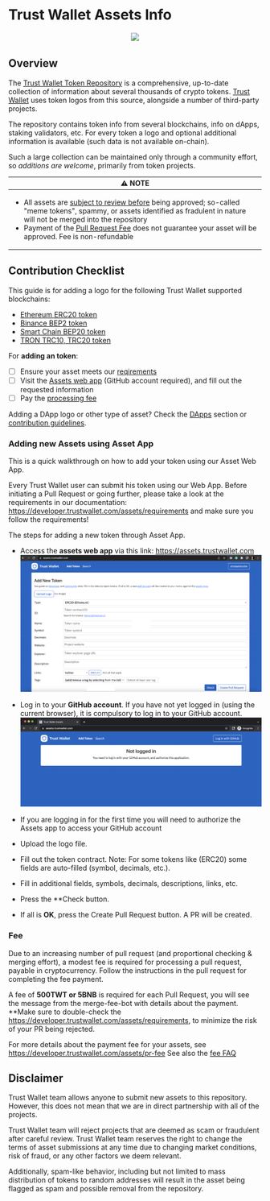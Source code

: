 # Trust Wallet Assets Info

<center><img src='https://trustwallet.com/assets/images/media/assets/horizontal_blue.png' height="200"></center>

## Overview
The [Trust Wallet Token Repository](https://github.com/trustwallet/assets)
is a comprehensive, up-to-date collection of information about several thousands of crypto tokens.
[Trust Wallet](https://trustwallet.com) uses token logos from this source, alongside a number of third-party projects.

The repository contains token info from several blockchains, info on dApps, staking validators, etc.
For every token a logo and optional additional information is available (such data is not available on-chain).

Such a large collection can be maintained only through a community effort, so _additions are welcome_,
primarily from token projects.

<table width="100%">
  <thead>
    <tr>
      <th align="center">
        ⚠️ NOTE
      </th>
    </tr>
  </thead>

  <tbody>
    <tr>
      <td>
        <ul>
          <li>All assets are <a href="#disclaimer">subject to review before</a> being approved; so-called "meme tokens", spammy, or assets identified as fradulent in nature will not be merged into the repository</li>
          <li>Payment of the <a href="pr-fee.md">Pull Request Fee</a> does not guarantee your asset will be approved. Fee is non-refundable</li>
        </ul>
      </td>
    </tr>
  </tbody>
</table>


## Contribution Checklist
This guide is for adding a logo for the following Trust Wallet supported blockchains:

 - [Ethereum ERC20 token](https://github.com/trustwallet/assets/tree/master/blockchains/ethereum/assets)
 - [Binance BEP2 token](https://github.com/trustwallet/assets/tree/master/blockchains/binance/assets)
 - [Smart Chain BEP20 token](https://github.com/trustwallet/assets/tree/master/blockchains/smartchain/assets)
 - [TRON TRC10, TRC20 token](https://github.com/trustwallet/assets/tree/master/blockchains/tron/assets)

For **adding an token**:
- [ ] Ensure your asset meets our [reqirements](requirements.md)
- [ ] Visit the [Assets web app](https://assets.trustwallet.com) (GitHub account required), and fill out the requested information
- [ ] Pay the [processing fee](pr-fee.md)

Adding a DApp logo or other type of asset? Check the [DApps](../dapps/listing-guide.md) section or [contribution guidelines](repository_details.md#contribution-guidelines).


### Adding new Assets using Asset App

This is a quick walkthrough on how to add your token using our Asset Web App.

Every Trust Wallet user can submit his token using our Web App. Before initiating a Pull Request or going further, please take a look at the requirements in our documentation: https://developer.trustwallet.com/assets/requirements and make sure you follow the requirements!

The steps for adding a new token through Asset App.

- Access the **assets web app** via this link: https://assets.trustwallet.com
![](/media/assetapp.png)

- Log in to your **GitHub account**. If you have not yet logged in (using the current browser), it is compulsory to log in to your GitHub account.
![](/media/gitassetapp.png)

- If you are logging in for the first time you will need to authorize the Assets app to access your GitHub account
- Upload the logo file.
- Fill out the token contract.
Note: For some tokens like (ERC20) some fields are auto-filled (symbol, decimals, etc.).
- Fill in additional fields, symbols, decimals, descriptions, links, etc.
- Press the **Check button.
- If all is **OK**, press the Create Pull Request button. A PR will be created.

### Fee
Due to an increasing number of pull request (and proportional checking & merging effort),
a modest fee is required for processing a pull request, payable in cryptocurrency.
Follow the instructions in the pull request for completing the fee payment.

A fee of **500TWT or 5BNB** is required for each Pull Request, you will see the message from the merge-fee-bot with details about the payment. **Make sure to double-check the https://developer.trustwallet.com/assets/requirements, to minimize the risk of your PR being rejected.

For more details about the payment fee for your assets, see https://developer.trustwallet.com/assets/pr-fee 
See also the [fee FAQ](pr-fee.md)

## Disclaimer
Trust Wallet team allows anyone to submit new assets to this repository. However, this does not mean that we are in direct partnership with all of the projects.

Trust Wallet team will reject projects that are deemed as scam or fraudulent after careful review.
Trust Wallet team reserves the right to change the terms of asset submissions at any time due to changing market conditions, risk of fraud, or any other factors we deem relevant.

Additionally, spam-like behavior, including but not limited to mass distribution of tokens to random addresses will result in the asset being flagged as spam and possible removal from the repository.
